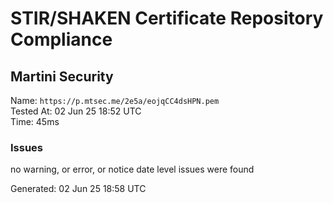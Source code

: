 # STIR/SHAKEN Certificate Repository Compliance

## Martini Security

Name: `https://p.mtsec.me/2e5a/eojqCC4dsHPN.pem`\
Tested At: 02 Jun 25 18:52 UTC\
Time: 45ms

### Issues

no warning, or error, or notice date level issues were found

Generated: 02 Jun 25 18:58 UTC